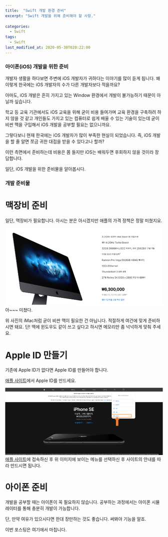 ```yaml
---
title:  "Swift 개발 환경 준비"
excerpt: "Swift 개발을 위해 준비해야 할 사항."

categories:
  - Swift
tags:
  - Swift
last_modified_at: 2020-05-30T020:22:00
---
```


### 아이폰(iOS) 개발을 위한 준비
개발자 생활을 하다보면 주변에 iOS 개발자가 귀하다는 이야기를 많이 듣게 됩니다. 왜 이렇게 한국에는 iOS 개발자의 수가 다른 개발자보다 적을까요?

아마도, iOS 개발은 흔히 가지고 있는 Window 환경에서 개발이 불가능하기 때문이 아닐까 싶습니다.

학교 등 교육 기관에서도 iOS 교육을 위해 굳이 비용 들여가며 교육 환경을 구축하려 하지 않을 것 같고 개인들도 가지고 있는 컴퓨터로 쉽게 배울 수 있는 기술이 있는데 굳이 비싼 맥을 구입해서 iOS 개발을 공부할 필요는 없으니까요.

그렇다보니 현재 한국에는 iOS 개발자가 많이 부족한 현실이 되었습니다.
즉, iOS 개발을 할 줄 알면 쪼금 귀한 대접을 받을 수 있다고나 할까?

이런 측면에서 준비하는데 비용은 쫌 들지만 iOS는 배워두면 후회하지 않을 것이라 장담합니다.

일단, iOS 개발을 위한 준비물을 알아봅시다.
 
### 개발 준비물
# 맥장비 준비
일단, 맥장비가 필요합니다. 아시는 분은 아시겠지만 애플의 가격 정책은 정말 미쳤지요.

![imac 가격](/assets/posts/imac.png)
아~~~ 미쳤다.

위 사진의 iMac처럼 굳이 비싼 맥이 필요한 건 아닙니다. 적절하게 여건에 맞게 준비하시면 돼요. 단! 맥에 윈도우도 같이 쓰고 싶다고 하시면 메모리만 좀 넉넉하게 맞춰 주세요.
# Apple ID 만들기
기존에 Apple ID가 없다면 Apple ID를 만들어야 합니다.

[애플 사이트](https://www.apple.com/)에서 Apple ID를 만드세요.

![apple 사이트](/assets/posts/apple.png)
[애플 사이트](https://www.apple.com/)에 접속하신 후 위 이미지에 보이는 메뉴를 선택하신 후 사이트의 안내를 따라 만드시면 됩니다.

# 아이폰 준비
개발을 공부할 때는 아이폰이 꼭 필요하지 않습니다. 공부하는 과정에서는 아이폰 시뮬레이터를 통해 충분히 개발이 가능합니다.

단, 만약 여유가 있으시다면 한대 장만하는 것도 좋습니다. 써봐야 기능을 알죠.

이번 포스팅은 여기에서 마칩니다.